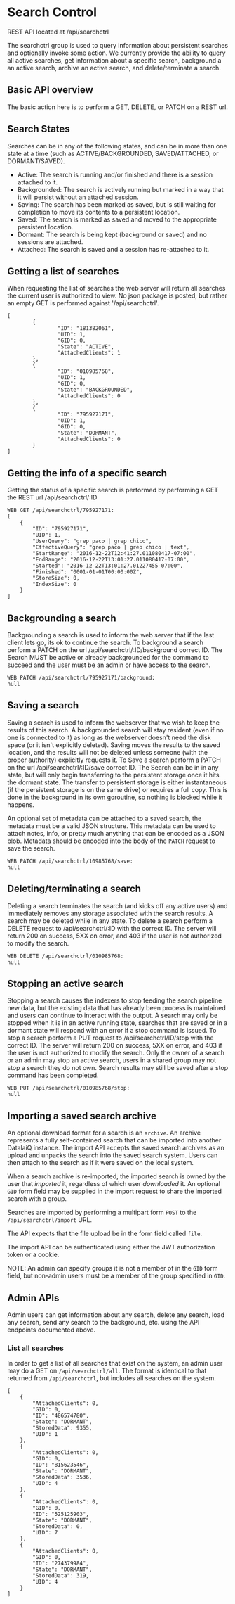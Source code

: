 # Search Control

REST API located at /api/searchctrl

The searchctrl group is used to query information about persistent searches and optionally invoke some action.  We currently provide the ability to query all active searches, get information about a specific search, background a an active search, archive an active search, and delete/terminate a search.

## Basic API overview

The basic action here is to perform a GET, DELETE, or PATCH on a REST url.

## Search States

Searches can be in any of the following states, and can be in more than one state at a time (such as ACTIVE/BACKGROUNDED, SAVED/ATTACHED, or DORMANT/SAVED). 

- Active: The search is running and/or finished and there is a session attached to it.
- Backgrounded: The search is actively running but marked in a way that it will persist without an attached session.
- Saving: The search has been marked as saved, but is still waiting for completion to move its contents to a persistent location.
- Saved: The search is marked as saved and moved to the appropriate persistent location.
- Dormant: The search is being kept (background or saved) and no sessions are attached.
- Attached: The search is saved and a session has re-attached to it.

## Getting a list of searches
When requesting the list of searches the web server will return all searches the current user is authorized to view.  No json package is posted, but rather an empty GET is performed against '/api/searchctrl'.  

```
[
        {
                "ID": "181382061",
                "UID": 1,
                "GID": 0,
                "State": "ACTIVE",
                "AttachedClients": 1
        },
        {
                "ID": "010985768",
                "UID": 1,
                "GID": 0,
                "State": "BACKGROUNDED",
                "AttachedClients": 0
        },
        {
                "ID": "795927171",
                "UID": 1,
                "GID": 0,
                "State": "DORMANT",
                "AttachedClients": 0
        }
]
```

## Getting the info of a specific search
Getting the status of a specific search is performed by performing a GET the REST url /api/searchctrl/:ID

```
WEB GET /api/searchctrl/795927171:
[
	{
		"ID": "795927171",
		"UID": 1,
		"UserQuery": "grep paco | grep chico",
		"EffectiveQuery": "grep paco | grep chico | text",
		"StartRange": "2016-12-22T12:41:27.011080417-07:00",
		"EndRange": "2016-12-22T13:01:27.011080417-07:00",
		"Started": "2016-12-22T13:01:27.01227455-07:00",
		"Finished": "0001-01-01T00:00:00Z",
		"StoreSize": 0,
		"IndexSize": 0
	}
]
```

## Backgrounding a search

Backgrounding a search is used to inform the web server that if the last client lets go, its ok to continue the search.  To background a search perform a PATCH on the url /api/searchctrl/:ID/background correct ID.   The Search MUST be active or already backgrounded for the command to succeed and the user must be an admin or have access to the search.

```
WEB PATCH /api/searchctrl/795927171/background:
null
```

## Saving a search

Saving a search is used to inform the webserver that we wish to keep the results of this search.  A backgrounded search will stay resident (even if no one is connected to it) as long as the webserver doesn't need the disk space (or it isn't explicitly deleted).  Saving moves the results to the saved location, and the results will not be deleted unless someone (with the proper authority) explicitly requests it.  To Save a search perform a PATCH on the url /api/searchctrl/:ID/save correct ID.   The Search can be in in any state, but will only begin transferring to the persistent storage once it hits the dormant state.  The transfer to persistent storage is either instantaneous (if the persistent storage is on the same drive) or requires a full copy.  This is done in the background in its own goroutine, so nothing is blocked while it happens.

An optional set of metadata can be attached to a saved search, the metadata must be a valid JSON structure.  This metadata can be used to attach notes, info, or pretty much anything that can be encoded as a JSON blob.  Metadata should be encoded into the body of the `PATCH` request to save the search.

```
WEB PATCH /api/searchctrl/10985768/save:
null
```

## Deleting/terminating a search

Deleting a search terminates the search (and kicks off any active users) and immediately removes any storage associated with the search results.  A search may be deleted while in any state.  To delete a search perform a DELETE request to /api/searchctrl/:ID with the correct ID.  The server will return 200 on success, 5XX on error, and 403 if the user is not authorized to modify the search.

```
WEB DELETE /api/searchctrl/010985768:
null
```

## Stopping an active search

Stopping a search causes the indexers to stop feeding the search pipeline new data, but the existing data that has already been process is maintained and users can continue to interact with the output. A search may only be stopped when it is in an active running state, searches that are saved or in a dormant state will respond with an error if a stop command is issued. To stop a search perform a PUT request to /api/searchctrl/ID/stop with the correct ID. The server will return 200 on success, 5XX on error, and 403 if the user is not authorized to modify the search.  Only the owner of a search or an admin may stop an active search, users in a shared group may not stop a search they do not own.  Search results may still be saved after a stop command has been completed.

```
WEB PUT /api/searchctrl/010985768/stop:
null
```

## Importing a saved search archive

An optional download format for a search is an `archive`.  An archive represents a fully self-contained search that can be imported into another DatalaiQ instance.  The import API accepts the saved search archives as an upload and unpacks the search into the saved search system.  Users can then attach to the search as if it were saved on the local system.

When a search archive is re-imported, the imported search is owned by the user that *imported* it, regardless of which user *downloaded* it.  An optional `GID` form field may be supplied in the import request to share the imported search with a group.

Searches are imported by performing a multipart form `POST` to the `/api/searchctrl/import` URL.

The API expects that the file upload be in the form field called `file`.

The import API can be authenticated using either the JWT authorization token or a cookie.

NOTE: An admin can specify groups it is not a member of in the `GID` form field, but non-admin users must be a member of the group specified in `GID`.

## Admin APIs

Admin users can get information about any search, delete any search, load any search, send any search to the background, etc. using the API endpoints documented above.

### List all searches

In order to get a list of all searches that exist on the system, an admin user may do a GET on `/api/searchctrl/all`. The format is identical to that returned from `/api/searchctrl`, but includes all searches on the system.

```
[
    {
        "AttachedClients": 0,
        "GID": 0,
        "ID": "486574780",
        "State": "DORMANT",
        "StoredData": 9355,
        "UID": 1
    },
    {
        "AttachedClients": 0,
        "GID": 0,
        "ID": "815623546",
        "State": "DORMANT",
        "StoredData": 3536,
        "UID": 4
    },
    {
        "AttachedClients": 0,
        "GID": 0,
        "ID": "525125903",
        "State": "DORMANT",
        "StoredData": 0,
        "UID": 7
    },
    {
        "AttachedClients": 0,
        "GID": 0,
        "ID": "274379984",
        "State": "DORMANT",
        "StoredData": 319,
        "UID": 4
    }
]

```
